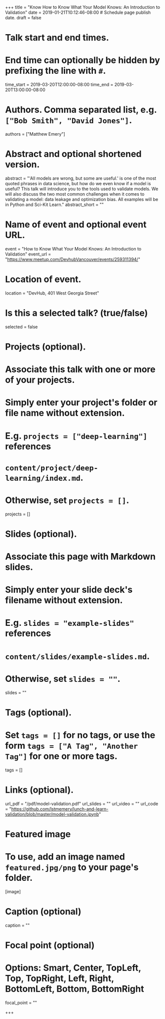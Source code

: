 +++
title = "Know How to Know What Your Model Knows: An Introduction to Validation"
date = 2019-01-21T10:12:46-08:00  # Schedule page publish date.
draft = false

# Talk start and end times.
#   End time can optionally be hidden by prefixing the line with `#`.
time_start = 2019-03-20T12:00:00-08:00
time_end = 2019-03-20T13:00:00-08:00

# Authors. Comma separated list, e.g. `["Bob Smith", "David Jones"]`.
authors = ["Matthew Emery"]

# Abstract and optional shortened version.
abstract = "'All models are wrong, but some are useful.' is one of the most quoted phrases in data science, but how do we even know if a model is useful? This talk will introduce you to the tools used to validate models. We will also discuss the two most common challenges when it comes to validating a model: data leakage and optimization bias. All examples will be in Python and Sci-Kit Learn."
abstract_short = ""

# Name of event and optional event URL.
event = "How to Know What Your Model Knows: An Introduction to Validation"
event_url = "https://www.meetup.com/DevhubVancouver/events/259311394/"

# Location of event.
location = "DevHub, 401 West Georgia Street"

# Is this a selected talk? (true/false)
selected = false

# Projects (optional).
#   Associate this talk with one or more of your projects.
#   Simply enter your project's folder or file name without extension.
#   E.g. `projects = ["deep-learning"]` references 
#   `content/project/deep-learning/index.md`.
#   Otherwise, set `projects = []`.
projects = []

# Slides (optional).
#   Associate this page with Markdown slides.
#   Simply enter your slide deck's filename without extension.
#   E.g. `slides = "example-slides"` references 
#   `content/slides/example-slides.md`.
#   Otherwise, set `slides = ""`.
slides = ""

# Tags (optional).
#   Set `tags = []` for no tags, or use the form `tags = ["A Tag", "Another Tag"]` for one or more tags.
tags = []

# Links (optional).
url_pdf = "/pdf/model-validation.pdf"
url_slides = ""
url_video = ""
url_code = "https://github.com/lstmemery/lunch-and-learn-validation/blob/master/model-validation.ipynb"

# Featured image
# To use, add an image named `featured.jpg/png` to your page's folder. 
[image]
  # Caption (optional)
  caption = ""

  # Focal point (optional)
  # Options: Smart, Center, TopLeft, Top, TopRight, Left, Right, BottomLeft, Bottom, BottomRight
  focal_point = ""

+++
